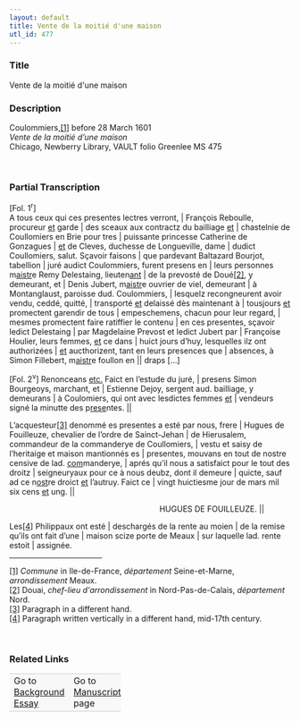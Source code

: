 ```yaml
---  
layout: default  
title: Vente de la moitié d'une maison  
utl_id: 477
---
```


### Title

Vente de la moitié d'une maison

### Description

<p>Coulommiers,<a href="#_ftn1" name="_ftnref1" title="" id="_ftnref1">[1]</a> before 28 March 1601<br /><em>Vente de la moitié d’une maison</em><br />
Chicago, Newberry Library, VAULT folio Greenlee MS 475</p>
<p> </p>


### Partial Transcription

<p>[Fol. 1<sup>r</sup>]<br />
A tous ceux qui ces presentes lectres verront, | François Reboulle, procureur <u>et</u> garde | des sceaux aux contractz du bailliage <u>et</u> | chastelnie de Coullomiers en Brie pour tres | puissante princesse Catherine de Gonzagues | <u>et</u> de Cleves, duchesse de Longueville, dame | dudict Coullomiers, salut. Sçavoir faisons | que pardevant Baltazard Bourjot, tabellion | juré audict Coulommiers, furent presens en | leurs personnes m<u>aistr</u>e Remy Delestaing, lieuten<u>ant</u> | de la prevosté de Doué<a href="#_ftn2" name="_ftnref2" title="" id="_ftnref2">[2]</a>, y demeurant, et | Denis Jubert, m<u>aistr</u>e ouvrier de viel, demeurant | à Montanglaust, paroisse dud. Coulommiers, | lesquelz recongneurent avoir vendu, ceddé, quitté, | transporté <u>et</u> delaissé dès maintenant à | tousjours <u>et</u> promectent garendir de tous | empeschemens, chacun pour leur regard, | mesmes promectent faire ratiffier le contenu | en ces presentes, sçavoir ledict Delestaing | par Magdelaine Prevost et ledict Jubert par | Françoise Houlier, leurs femmes, <u>et</u> ce dans | huict jours d’huy, lesquelles ilz ont authorizées | <u>et</u> aucthorizent, tant en leurs presences que | absences, à Simon Fillebert, m<u>aistr</u>e foullon en || draps […]</p>
<p>[Fol. 2<sup>v</sup>] Renonceans <u>etc.</u> Faict en l’estude du juré, | presens Simon Bourgeoys, marchant, et | Estienne Dejoy, sergent aud. bailliage, y demeurans | à Coulomiers, qui ont avec lesdictes femmes <u>et</u> | vendeurs signé la minutte des p<u>rese</u>ntes. ||</p>
<p>L’acquesteur<a href="#_ftn3" name="_ftnref3" title="" id="_ftnref3">[3]</a> denommé es presentes a esté par nous, frere | Hugues de Fouilleuze, chevalier de l’ordre de Sainct-Jehan | de Hierusalem, commandeur de la commanderye de Coullomiers, | vestu et saisy de l’heritaige et maison mantionnés es | presentes, mouvans en tout de nostre censive de lad. <u>com</u>manderye, | aprés qu’il nous a satisfaict pour le tout des droitz | seigneuryaux pour ce à nous deubz, dont il demeure | quicte, sauf ad ce n<u>ost</u>re droict <u>et</u> l’autruy. Faict ce | vingt huictiesme jour de mars mil six cens <u>et</u> ung. ||</p>
<p align="right">HUGUES DE FOUILLEUZE. ||            </p>
<p>Les<a href="#_ftn4" name="_ftnref4" title="" id="_ftnref4">[4]</a> Philippaux ont esté | deschargés de la rente au moien | de la remise qu’ils ont fait d’une | maison scize porte de Meaux | sur laquelle lad. rente estoit | assignée.</p>
<div>
<hr align="left" size="1" width="33%" /><div id="ftn1"><a href="#_ftnref1" name="_ftn1" title="" id="_ftn1">[1]</a> <em>Commune </em>in Ile-de-France, <em>département</em> Seine-et-Marne, <em>arrondissement</em> Meaux.</div>
<div id="ftn2"><a href="#_ftnref2" name="_ftn2" title="" id="_ftn2">[2]</a> Douai, <em>chef-lieu d'arrondissement </em>in Nord-Pas-de-Calais, <em>département</em> Nord.</div>
<div id="ftn3"><a href="#_ftnref3" name="_ftn3" title="" id="_ftn3">[3]</a> Paragraph in a different hand.</div>
<div id="ftn4"><a href="#_ftnref4" name="_ftn4" title="" id="_ftn4">[4]</a> Paragraph written vertically in a different hand, mid-17th century.
<p> </p>
</div>
</div>


### Related Links

<table border="0.5" cellpadding="1" cellspacing="1" style="width: 200px; background-color:#F8F8F8;">
    <tbody style="border-color:#ccc">
        <tr style="border-color:#ccc">
            <td>Go to <a href="https://centerfordigitalhumanities.github.io/Newberry-French-paleography/_background_essay/477" target="_blank">Background Essay</a></td>
            <td>Go to <a href="https://centerfordigitalhumanities.github.io/Newberry-French-paleography/www/record.html?id=477" target="_blank">Manuscript</a> page</td>
        </tr>
    </tbody>
</table>